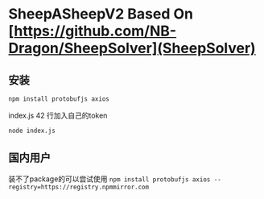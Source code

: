 # SheepASheepV2 Based On [https://github.com/NB-Dragon/SheepSolver](SheepSolver)

## 安装

```bash
npm install protobufjs axios
```

index.js 42 行加入自己的token

```bash
node index.js
```

## 国内用户

装不了package的可以尝试使用 ```npm install protobufjs axios --registry=https://registry.npmmirror.com```
